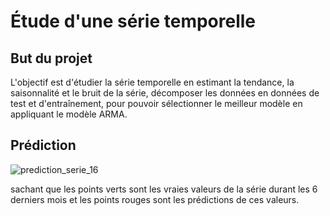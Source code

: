 # Étude d'une série temporelle

## But du projet

L'objectif est d'étudier la série temporelle en estimant la tendance, la saisonnalité et le bruit de la série, décomposer les données en données de test et d'entraînement, pour pouvoir sélectionner le meilleur modèle en appliquant le modèle ARMA.

## Prédiction

![prediction_serie_16](https://user-images.githubusercontent.com/78887980/179837914-939df42a-d4b5-4db6-958d-8cdb6fa1378a.png)

sachant que les points verts sont les vraies valeurs de la série durant les 6 derniers mois et les points rouges sont les prédictions de ces valeurs.
